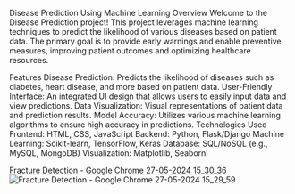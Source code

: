 Disease Prediction Using Machine Learning
Overview
Welcome to the Disease Prediction project! This project leverages machine learning techniques to predict the likelihood of various diseases based on patient data. The primary goal is to provide early warnings and enable preventive measures, improving patient outcomes and optimizing healthcare resources.

Features
Disease Prediction: Predicts the likelihood of diseases such as diabetes, heart disease, and more based on patient data.
User-Friendly Interface: An integrated UI design that allows users to easily input data and view predictions.
Data Visualization: Visual representations of patient data and prediction results.
Model Accuracy: Utilizes various machine learning algorithms to ensure high accuracy in predictions.
Technologies Used
Frontend: HTML, CSS, JavaScript
Backend: Python, Flask/Django
Machine Learning: Scikit-learn, TensorFlow, Keras
Database: SQL/NoSQL (e.g., MySQL, MongoDB)
Visualization: Matplotlib, Seaborn!

[Fracture Detection - Google Chrome 27-05-2024 15_30_36](https://github.com/pramothkumarm/Disease_Prediction/assets/93421622/cd68f55f-3137-4cc1-85ff-ccf914c446eb)
![Fracture Detection - Google Chrome 27-05-2024 15_29_59](https://github.com/pramothkumarm/Disease_Prediction/assets/93421622/ddab805a-ec4b-43b4-b014-f51a14c1f3bf)
